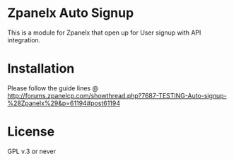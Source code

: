 Zpanelx Auto Signup
=============================

This is a module for Zpanelx that open up for User signup with API integration.

Installation
=========

Please follow the guide lines @ http://forums.zpanelcp.com/showthread.php?7687-TESTING-Auto-signup-%28Zpanelx%29&p=61194#post61194

License
=========
GPL v.3 or never

